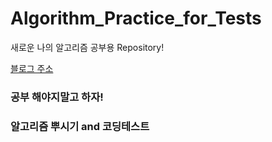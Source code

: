 # Algorithm_Practice_for_Tests

새로운 나의 알고리즘 공부용 Repository!

[블로그 주소](https://storyofslacker.tistory.com)


### 공부 해야지말고 하자!

### 알고리즘 뿌시기 and 코딩테스트 

